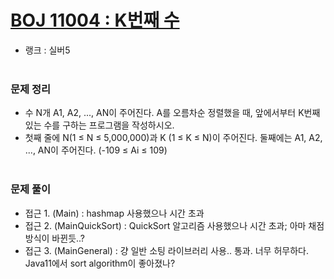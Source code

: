 # [BOJ 11004 : K번째 수](https://www.acmicpc.net/problem/11004)
- 랭크 : 실버5
  <br><br>
  
### 문제 정리
- 수 N개 A1, A2, ..., AN이 주어진다. A를 오름차순 정렬했을 때, 앞에서부터 K번째 있는 수를 구하는 프로그램을 작성하시오.
- 첫째 줄에 N(1 ≤ N ≤ 5,000,000)과 K (1 ≤ K ≤ N)이 주어진다. 둘째에는 A1, A2, ..., AN이 주어진다. (-109 ≤ Ai ≤ 109)
   <br><br>

### 문제 풀이
- 접근 1. (Main) : hashmap 사용했으나 시간 초과
- 접근 2. (MainQuickSort) : QuickSort 알고리즘 사용했으나 시간 초과; 아마 채점 방식이 바뀐듯..?
- 접근 3. (MainGeneral) : 걍 일반 소팅 라이브러리 사용.. 통과. 너무 허무하다. Java11에서 sort algorithm이 좋아졌나? 

    
    


    
    



